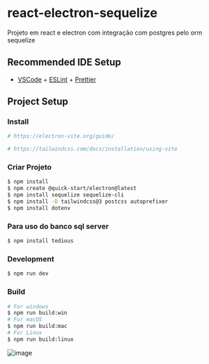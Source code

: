 # react-electron-sequelize

Projeto em react e electron com integração com postgres pelo orm sequelize

## Recommended IDE Setup

- [VSCode](https://code.visualstudio.com/) + [ESLint](https://marketplace.visualstudio.com/items?itemName=dbaeumer.vscode-eslint) + [Prettier](https://marketplace.visualstudio.com/items?itemName=esbenp.prettier-vscode)

## Project Setup

### Install
```bash
# https://electron-vite.org/guide/
```

```bash
# https://tailwindcss.com/docs/installation/using-vite
```

### Criar Projeto
```bash
$ npm install
$ npm create @quick-start/electron@latest
$ npm install sequelize sequelize-cli
$ npm install -D tailwindcss@3 postcss autoprefixer
$ npm install dotenv
```

### Para uso do banco sql server
```bash
$ npm install tedious
```

### Development

```bash
$ npm run dev
```

### Build

```bash
# For windows
$ npm run build:win
# For macOS
$ npm run build:mac
# For Linux
$ npm run build:linux
```


![image](https://github.com/user-attachments/assets/5399ff2e-5e55-448b-96a1-e62450831708)


